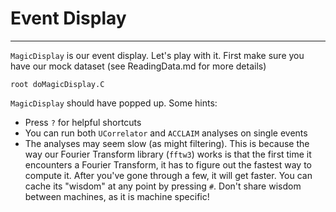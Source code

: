 # Event Display
---

`MagicDisplay` is our event display. Let's play with it. First make sure you have our mock dataset (see ReadingData.md for more details) 


```
root doMagicDisplay.C 
```

`MagicDisplay` should have popped up. Some hints:

- Press `?` for helpful shortcuts
- You can run both `UCorrelator` and `ACCLAIM` analyses on single events 
- The analyses may seem slow (as might filtering). This is because the way our
  Fourier Transform library (`fftw3`) works is that the first time it
  encounters a Fourier Transform, it has to figure out the fastest way to
  compute it. After you've gone through a few, it will get faster. You can cache its "wisdom" at any point by pressing `#`. Don't share wisdom between machines, as it is machine specific! 






